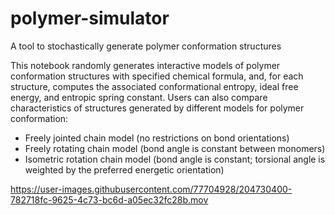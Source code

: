 # polymer-simulator
A tool to stochastically generate polymer conformation structures

This notebook randomly generates interactive models of polymer conformation structures with specified chemical formula, and, for each structure, computes the associated conformational entropy, ideal free energy, and entropic spring constant. Users can also compare characteristics of structures generated by different models for polymer conformation:
* Freely jointed chain model (no restrictions on bond orientations)
* Freely rotating chain model (bond angle is constant between monomers)
* Isometric rotation chain model (bond angle is constant; torsional angle is weighted by the preferred energetic orientation)


https://user-images.githubusercontent.com/77704928/204730400-782718fc-9625-4c73-bc6d-a05ec32fc28b.mov
